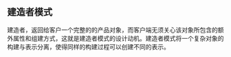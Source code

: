 ## 建造者模式

建造者，返回给客户一个完整的的产品对象，而客户端无须关心该对象所包含的额外属性和组建方式，这就是建造者模式的设计动机。建造者模式将一个复杂对象的构建与表示分离，使得同样的构建过程可以创建不同的表示。

